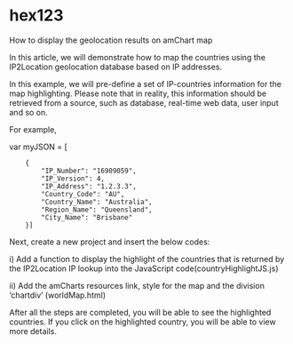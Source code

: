 # hex123
How to display the geolocation results on amChart map

In this article, we will demonstrate how to map the countries using the IP2Location geolocation database based on IP addresses.

In this example, we will pre-define a set of IP-countries information for the map highlighting. Please note that in reality, this 
information should be retrieved from a source, such as database, real-time web data, user input and so on.

For example,

   var myJSON = [
   
        {
            "IP_Number": "16909059",
            "IP_Version": 4,
            "IP_Address": "1.2.3.3",
            "Country_Code": "AU",
            "Country_Name": "Australia",
            "Region_Name": "Queensland",
            "City_Name": "Brisbane"
        }]

Next, create a new project and insert the below codes:

i) Add a function to display the highlight of the countries that is 
   returned by the IP2Location IP lookup into the JavaScript code(countryHighlightJS.js)
   
ii) Add the amCharts resources link, style for the map and the division ‘chartdiv’ (worldMap.html)

After all the steps are completed, you will be able to see the highlighted countries. If you click on the highlighted country, 
you will be able to view more details.
